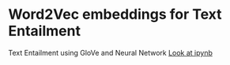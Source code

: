 # Word2Vec embeddings for Text Entailment 
Text Entailment using GloVe and Neural Network
[Look at ipynb](https://nbviewer.jupyter.org/github/tanishkasingh9/Text-Entailment/blob/master/Text_Entailment_Glove.ipynb)
